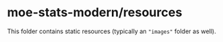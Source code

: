 # moe-stats-modern/resources

This folder contains static resources (typically an `"images"` folder as well).
